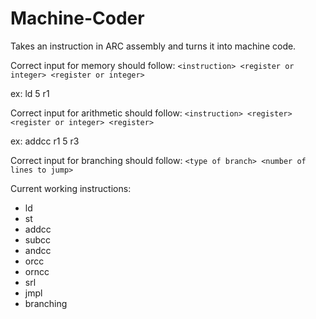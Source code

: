 # Machine-Coder

Takes an instruction in ARC assembly and turns it into machine code.

Correct input for memory should follow:
`<instruction> <register or integer> <register or integer>`

ex: ld 5 r1 

Correct input for arithmetic should follow:
`<instruction> <register> <register or integer> <register>`

ex: addcc r1 5 r3

Correct input for branching should follow:
`<type of branch> <number of lines to jump>`

Current working instructions:
- ld
- st
- addcc
- subcc
- andcc
- orcc
- orncc
- srl
- jmpl
- branching
